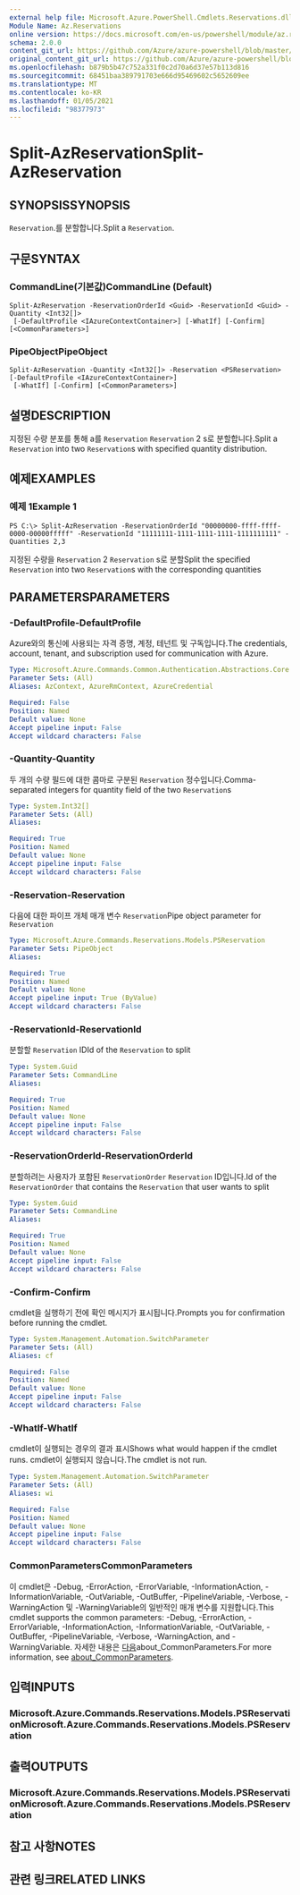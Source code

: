```yaml
---
external help file: Microsoft.Azure.PowerShell.Cmdlets.Reservations.dll-Help.xml
Module Name: Az.Reservations
online version: https://docs.microsoft.com/en-us/powershell/module/az.reservations/split-azreservation
schema: 2.0.0
content_git_url: https://github.com/Azure/azure-powershell/blob/master/src/Reservations/Reservations/help/Split-AzReservation.md
original_content_git_url: https://github.com/Azure/azure-powershell/blob/master/src/Reservations/Reservations/help/Split-AzReservation.md
ms.openlocfilehash: b879b5b47c752a331f0c2d70a6d37e57b113d816
ms.sourcegitcommit: 68451baa389791703e666d95469602c5652609ee
ms.translationtype: MT
ms.contentlocale: ko-KR
ms.lasthandoff: 01/05/2021
ms.locfileid: "98377973"
---
```

# <span data-ttu-id="8ef6c-101">Split-AzReservation</span><span class="sxs-lookup"><span data-stu-id="8ef6c-101">Split-AzReservation</span></span>

## <span data-ttu-id="8ef6c-102">SYNOPSIS</span><span class="sxs-lookup"><span data-stu-id="8ef6c-102">SYNOPSIS</span></span>
<span data-ttu-id="8ef6c-103">`Reservation`.를 분할합니다.</span><span class="sxs-lookup"><span data-stu-id="8ef6c-103">Split a `Reservation`.</span></span>

## <span data-ttu-id="8ef6c-104">구문</span><span class="sxs-lookup"><span data-stu-id="8ef6c-104">SYNTAX</span></span>

### <span data-ttu-id="8ef6c-105">CommandLine(기본값)</span><span class="sxs-lookup"><span data-stu-id="8ef6c-105">CommandLine (Default)</span></span>
```
Split-AzReservation -ReservationOrderId <Guid> -ReservationId <Guid> -Quantity <Int32[]>
 [-DefaultProfile <IAzureContextContainer>] [-WhatIf] [-Confirm] [<CommonParameters>]
```

### <span data-ttu-id="8ef6c-106">PipeObject</span><span class="sxs-lookup"><span data-stu-id="8ef6c-106">PipeObject</span></span>
```
Split-AzReservation -Quantity <Int32[]> -Reservation <PSReservation> [-DefaultProfile <IAzureContextContainer>]
 [-WhatIf] [-Confirm] [<CommonParameters>]
```

## <span data-ttu-id="8ef6c-107">설명</span><span class="sxs-lookup"><span data-stu-id="8ef6c-107">DESCRIPTION</span></span>
<span data-ttu-id="8ef6c-108">지정된 수량 분포를 통해 a를 `Reservation` `Reservation` 2 s로 분할합니다.</span><span class="sxs-lookup"><span data-stu-id="8ef6c-108">Split a `Reservation` into two `Reservation`s with specified quantity distribution.</span></span>

## <span data-ttu-id="8ef6c-109">예제</span><span class="sxs-lookup"><span data-stu-id="8ef6c-109">EXAMPLES</span></span>

### <span data-ttu-id="8ef6c-110">예제 1</span><span class="sxs-lookup"><span data-stu-id="8ef6c-110">Example 1</span></span>
```
PS C:\> Split-AzReservation -ReservationOrderId "00000000-ffff-ffff-0000-00000fffff" -ReservationId "11111111-1111-1111-1111-1111111111" -Quantities 2,3
```

<span data-ttu-id="8ef6c-111">지정된 수량을 `Reservation` 2 `Reservation` s로 분할</span><span class="sxs-lookup"><span data-stu-id="8ef6c-111">Split the specified `Reservation` into two `Reservation`s with the corresponding quantities</span></span>

## <span data-ttu-id="8ef6c-112">PARAMETERS</span><span class="sxs-lookup"><span data-stu-id="8ef6c-112">PARAMETERS</span></span>

### <span data-ttu-id="8ef6c-113">-DefaultProfile</span><span class="sxs-lookup"><span data-stu-id="8ef6c-113">-DefaultProfile</span></span>
<span data-ttu-id="8ef6c-114">Azure와의 통신에 사용되는 자격 증명, 계정, 테넌트 및 구독입니다.</span><span class="sxs-lookup"><span data-stu-id="8ef6c-114">The credentials, account, tenant, and subscription used for communication with Azure.</span></span>

```yaml
Type: Microsoft.Azure.Commands.Common.Authentication.Abstractions.Core.IAzureContextContainer
Parameter Sets: (All)
Aliases: AzContext, AzureRmContext, AzureCredential

Required: False
Position: Named
Default value: None
Accept pipeline input: False
Accept wildcard characters: False
```

### <span data-ttu-id="8ef6c-115">-Quantity</span><span class="sxs-lookup"><span data-stu-id="8ef6c-115">-Quantity</span></span>
<span data-ttu-id="8ef6c-116">두 개의 수량 필드에 대한 콤마로 구분된 `Reservation` 정수입니다.</span><span class="sxs-lookup"><span data-stu-id="8ef6c-116">Comma-separated integers for quantity field of the two `Reservation`s</span></span>

```yaml
Type: System.Int32[]
Parameter Sets: (All)
Aliases:

Required: True
Position: Named
Default value: None
Accept pipeline input: False
Accept wildcard characters: False
```

### <span data-ttu-id="8ef6c-117">-Reservation</span><span class="sxs-lookup"><span data-stu-id="8ef6c-117">-Reservation</span></span>
<span data-ttu-id="8ef6c-118">다음에 대한 파이프 개체 매개 변수 `Reservation`</span><span class="sxs-lookup"><span data-stu-id="8ef6c-118">Pipe object parameter for `Reservation`</span></span>

```yaml
Type: Microsoft.Azure.Commands.Reservations.Models.PSReservation
Parameter Sets: PipeObject
Aliases:

Required: True
Position: Named
Default value: None
Accept pipeline input: True (ByValue)
Accept wildcard characters: False
```

### <span data-ttu-id="8ef6c-119">-ReservationId</span><span class="sxs-lookup"><span data-stu-id="8ef6c-119">-ReservationId</span></span>
<span data-ttu-id="8ef6c-120">분할할 `Reservation` ID</span><span class="sxs-lookup"><span data-stu-id="8ef6c-120">Id of the `Reservation` to split</span></span>

```yaml
Type: System.Guid
Parameter Sets: CommandLine
Aliases:

Required: True
Position: Named
Default value: None
Accept pipeline input: False
Accept wildcard characters: False
```

### <span data-ttu-id="8ef6c-121">-ReservationOrderId</span><span class="sxs-lookup"><span data-stu-id="8ef6c-121">-ReservationOrderId</span></span>
<span data-ttu-id="8ef6c-122">분할하려는 사용자가 포함된 `ReservationOrder` `Reservation` ID입니다.</span><span class="sxs-lookup"><span data-stu-id="8ef6c-122">Id of the `ReservationOrder` that contains the `Reservation` that user wants to split</span></span>

```yaml
Type: System.Guid
Parameter Sets: CommandLine
Aliases:

Required: True
Position: Named
Default value: None
Accept pipeline input: False
Accept wildcard characters: False
```

### <span data-ttu-id="8ef6c-123">-Confirm</span><span class="sxs-lookup"><span data-stu-id="8ef6c-123">-Confirm</span></span>
<span data-ttu-id="8ef6c-124">cmdlet을 실행하기 전에 확인 메시지가 표시됩니다.</span><span class="sxs-lookup"><span data-stu-id="8ef6c-124">Prompts you for confirmation before running the cmdlet.</span></span>

```yaml
Type: System.Management.Automation.SwitchParameter
Parameter Sets: (All)
Aliases: cf

Required: False
Position: Named
Default value: None
Accept pipeline input: False
Accept wildcard characters: False
```

### <span data-ttu-id="8ef6c-125">-WhatIf</span><span class="sxs-lookup"><span data-stu-id="8ef6c-125">-WhatIf</span></span>
<span data-ttu-id="8ef6c-126">cmdlet이 실행되는 경우의 결과 표시</span><span class="sxs-lookup"><span data-stu-id="8ef6c-126">Shows what would happen if the cmdlet runs.</span></span> <span data-ttu-id="8ef6c-127">cmdlet이 실행되지 않습니다.</span><span class="sxs-lookup"><span data-stu-id="8ef6c-127">The cmdlet is not run.</span></span>

```yaml
Type: System.Management.Automation.SwitchParameter
Parameter Sets: (All)
Aliases: wi

Required: False
Position: Named
Default value: None
Accept pipeline input: False
Accept wildcard characters: False
```

### <span data-ttu-id="8ef6c-128">CommonParameters</span><span class="sxs-lookup"><span data-stu-id="8ef6c-128">CommonParameters</span></span>
<span data-ttu-id="8ef6c-129">이 cmdlet은 -Debug, -ErrorAction, -ErrorVariable, -InformationAction, -InformationVariable, -OutVariable, -OutBuffer, -PipelineVariable, -Verbose, -WarningAction 및 -WarningVariable의 일반적인 매개 변수를 지원합니다.</span><span class="sxs-lookup"><span data-stu-id="8ef6c-129">This cmdlet supports the common parameters: -Debug, -ErrorAction, -ErrorVariable, -InformationAction, -InformationVariable, -OutVariable, -OutBuffer, -PipelineVariable, -Verbose, -WarningAction, and -WarningVariable.</span></span> <span data-ttu-id="8ef6c-130">자세한 내용은 [다음](http://go.microsoft.com/fwlink/?LinkID=113216)about_CommonParameters.</span><span class="sxs-lookup"><span data-stu-id="8ef6c-130">For more information, see [about_CommonParameters](http://go.microsoft.com/fwlink/?LinkID=113216).</span></span>

## <span data-ttu-id="8ef6c-131">입력</span><span class="sxs-lookup"><span data-stu-id="8ef6c-131">INPUTS</span></span>

### <span data-ttu-id="8ef6c-132">Microsoft.Azure.Commands.Reservations.Models.PSReservation</span><span class="sxs-lookup"><span data-stu-id="8ef6c-132">Microsoft.Azure.Commands.Reservations.Models.PSReservation</span></span>

## <span data-ttu-id="8ef6c-133">출력</span><span class="sxs-lookup"><span data-stu-id="8ef6c-133">OUTPUTS</span></span>

### <span data-ttu-id="8ef6c-134">Microsoft.Azure.Commands.Reservations.Models.PSReservation</span><span class="sxs-lookup"><span data-stu-id="8ef6c-134">Microsoft.Azure.Commands.Reservations.Models.PSReservation</span></span>

## <span data-ttu-id="8ef6c-135">참고 사항</span><span class="sxs-lookup"><span data-stu-id="8ef6c-135">NOTES</span></span>

## <span data-ttu-id="8ef6c-136">관련 링크</span><span class="sxs-lookup"><span data-stu-id="8ef6c-136">RELATED LINKS</span></span>
